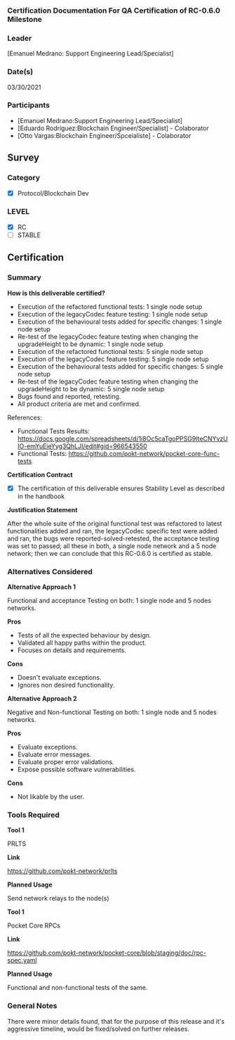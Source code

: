 ### Certification Documentation For QA Certification of RC-0.6.0 Milestone
### Leader  
[Emanuel Medrano: Support Engineering Lead/Specialist]  
### Date(s)  
03/30/2021  
### Participants
- [Emanuel Medrano:Support Engineering Lead/Specialist]
- [Eduardo Rodriguez:Blockchain Engineer/Specialist] - Colaborator
- [Otto Vargas:Blockchain Engineer/Spceialiste] - Colaborator 
## Survey
### Category
- [X] Protocol/Blockchain Dev  

### LEVEL
- [X] RC
- [ ] STABLE

## Certification
### Summary
**How is this deliverable certified?**

- Execution of the refactored functional tests: 1 single node setup
- Execution of the legacyCodec feature testing: 1 single node setup
- Execution of the behavioural tests added for specific changes: 1 single node setup
- Re-test of the legacyCodec feature testing when changing the upgradeHeight to be dynamic: 1 single node setup
- Execution of the refactored functional tests: 5 single node setup
- Execution of the legacyCodec feature testing: 5 single node setup
- Execution of the behavioural tests added for specific changes: 5 single node setup
- Re-test of the legacyCodec feature testing when changing the upgradeHeight to be dynamic: 5 single node setup
- Bugs found and reported, retesting.
- All product criteria are met and confirmed.

References:
- Functional Tests Results: https://docs.google.com/spreadsheets/d/1i8Oc5caTgoPPSG9IteCNYvzUlO-emYuEieYyg3QhLJI/edit#gid=966543550
- Functional Tests: https://github.com/pokt-network/pocket-core-func-tests

**Certification Contract**

- [X] The certification of this deliverable ensures Stability Level as described in the handbook

**Justification Statement**

After the whole suite of the original functional test was refactored to latest functionalities added and ran, the legacyCodec specific test were added and ran, the bugs were reported-solved-retested, the acceptance testing was set to passed; all these in both, a single node network and a 5 node network; then we can conclude that this RC-0.6.0 is certified as stable.

### Alternatives Considered
**Alternative Approach 1**

Functional and acceptance Testing on both: 1 single node and 5 nodes networks.

**Pros**
- Tests of all the expected behaviour by design.
- Validated all happy paths within the product.
- Focuses on details and requirements.

**Cons**
- Doesn't evaluate exceptions.
- Ignores non desired functionality.

**Alternative Approach 2**

Negative and Non-functional Testing on both: 1 single node and 5 nodes networks.

**Pros**
- Evaluate exceptions.
- Evaluate error messages.
- Evaluate proper error validations.
- Expose possible software vulnerabilities.

**Cons**
- Not likable by the user.

### Tools Required
**Tool 1**

PRLTS

**Link**

https://github.com/pokt-network/prlts

**Planned Usage**

Send network relays to the node(s)

**Tool 1**

Pocket Core RPCs

**Link**

https://github.com/pokt-network/pocket-core/blob/staging/doc/rpc-spec.yaml

**Planned Usage**

Functional and non-functional tests of the same.

### General Notes  
There were minor details found, that for the purpose of this release and it's aggressive timeline, would be fixed/solved on further releases.
